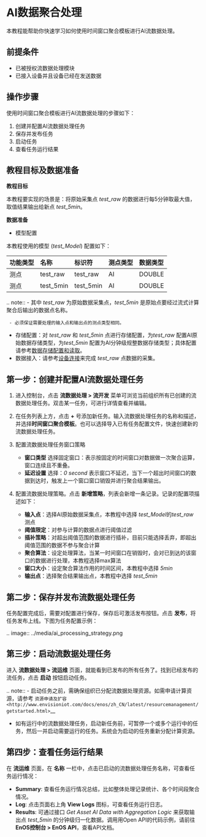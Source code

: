 # AI数据聚合处理

本教程能帮助你快速学习如何使用时间窗口聚合模板进行AI流数据处理。

## 前提条件

- 已被授权流数据处理模块
- 已接入设备并且设备已经在发送数据

## 操作步骤

使用时间窗口聚合模板进行AI流数据处理的步骤如下：

1. 创建并配置AI流数据处理任务
2. 保存并发布任务
3. 启动任务
4. 查看任务运行结果

## 教程目标及数据准备

**教程目标**

本教程要实现的场景是：将原始采集点 *test_raw* 的数据进行每5分钟取最大值，取值结果输出给新点 *test_5min*。

**数据准备**

- 模型配置

本教程使用的模型 (*test_Model*) 配置如下：

| 功能类型 | 名称      | 标识符    | 测点类型 | 数据类型 |
| :------- | :-------- | :-------- | :------- | :------- |
| 测点     | test_raw  | test_raw  | AI       | DOUBLE   |
| 测点     | test_5min | test_5min | AI       | DOUBLE   |

.. note:: - 其中 *test_raw* 为原始数据采集点，*test_5min* 是原始点要经过流式计算聚合后输出的数据点名称。

     - 必须保证需要处理的输入点和输出点的测点类型相同。


- 存储配置：对 *test_raw* 和 *test_5min* 点进行存储配置，为*test_raw* 配置AI原始数据存储类型，为*test_5min* 配置为AI分钟级规整数据存储类型；具体配置请参考[数据存储配置和读取](http://www.envisioniot.com/docs/data-asset/zh_CN/latest/quickstart/gettingstarted_storage_policy.html)。
- 数据接入：请参考[设备连接](http://www.envisioniot.com/docs/device-connection/zh_CN/latest/quickstart/gettingstarted_device_connection.html)来完成 *test_raw* 点数据的采集。


## 第一步：创建并配置AI流数据处理任务

1. 进入控制台，点击 **流数据处理 > 流开发** 菜单可浏览当前组织所有已创建的流数据处理任务。双击某一任务，可进行详情查看并编辑。

2. 在任务列表上方，点击  **+** 号添加新任务。输入流数据处理任务的名称和描述，并选择**时间窗口聚合模板**。也可以选择导入已有任务配置文件，快速创建新的流数据处理任务。

3. 配置流数据处理任务窗口策略

   - **窗口类型** 选择固定窗口：表示按固定的时间窗口对数据做一次聚合运算，窗口连续且不重叠。
   - **延迟设置** 选择：*0 second* 表示窗口不延迟，当下一个超出时间窗口的数据到达时，触发上一个窗口窗口销毁并进行聚合结果输出。

4. 配置流数据处理策略。点击 **新增策略**，列表会新增一条记录。记录的配置项描述如下：

   - **输入点**：选择AI原始数据采集点，本教程中选择 *test_Model*的*test_raw* 测点
   - **阈值限定**：对参与计算的数据点进行阈值过滤
   - **插补策略**：对超出阈值范围的数据进行插补，目前只能选择丢弃，即超出阈值范围的数据不参与聚合计算
   - **聚合算法**：设定处理算法，当某一时间窗口在销毁时，会对已到达的该窗口的数据进行处理，本教程选择max算法
   - **窗口大小**：设定聚合算法作用的时间区间，本教程中选择 *5min*
   - **输出点**：选择聚合结果输出点，本教程中选择 *test_5min*


## 第二步：保存并发布流数据处理任务

任务配置完成后，需要对配置进行保存，保存后可激活发布按钮。点击 **发布**，将任务发布上线。下图为任务配置示例：

.. image:: ../media/ai_processing_strategy.png

## 第三步：启动流数据处理任务

进入 **流数据处理 > 流运维** 页面，就能看到已发布的所有任务了。找到已经发布的流任务，点击 **启动** 按钮启动任务。

.. note:: - 启动任务之前，需确保组织已分配流数据处理资源。如需申请计算资源，请参考 `资源申请及扩容 <http://www.envisioniot.com/docs/enos/zh_CN/latest/resourcemanagement/getstarted.html>`__
   - 如有运行中的流数据处理任务，启动新任务前，可暂停一个或多个运行中的任务，然后一并启动需要运行的任务。系统会为启动的任务重新分配计算资源。

## 第四步：查看任务运行结果

在 **流运维** 页面，在 **名称** 一栏中，点击已启动的流数据处理任务名称，可查看任务运行情况：

- **Summary**: 查看任务运行情况总结，比如整体处理记录统计、各个时间段聚合情况。
- **Log**: 点击页面右上角 **View Logs** 图标，可查看任务运行日志。
- **Results**: 可通过接口 *Get Asset AI Data with Aggregation Logic* 来获取输出点 *test_5min* 的分钟级归一化数据。调用用Open API的代码示例，请前往 **EnOS控制台 > EnOS API**，查看API文档。

<!--end-->
